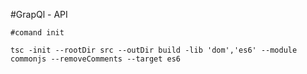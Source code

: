 #GrapQl - API 

```
#comand init

tsc -init --rootDir src --outDir build -lib 'dom','es6' --module commonjs --removeComments --target es6 
```